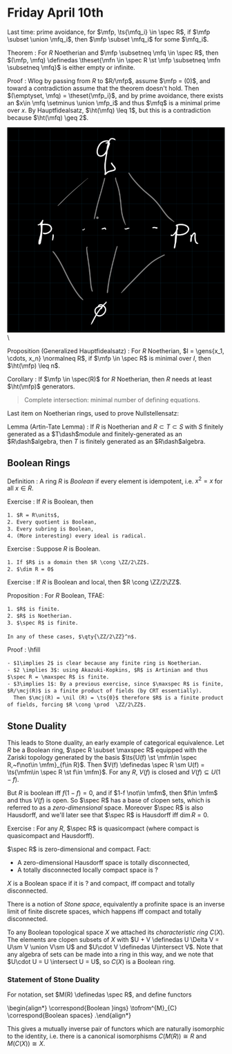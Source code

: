 # Friday April 10th

Last time: prime avoidance, for $\mfp, \ts{\mfq_i} \in \spec R$, if $\mfp \subset \union \mfq_i$, then $\mfp \subset \mfq_i$ for some $\mfq_i$.

Theorem
: For $R$ Noetherian and $\mfp \subsetneq \mfq \in \spec R$, then $(\mfp, \mfq) \definedas \theset{\mfn \in \spec R \st \mfp \subsetneq \mfn \subsetneq \mfq}$ is either empty or infinite.

Proof
:   Wlog by passing from $R$ to $R/\mfp$, assume $\mfp = (0)$, and toward a contradiction assume that the theorem doesn't hold.
    Then $(\emptyset, \mfq) = \theset{\mfp_i}$, and by prime avoidance, there exists an $x\in \mfq \setminus \union \mfp_i$ and thus $\mfq$ is a minimal prime over $x$.
    By Hauptfidealsatz, $\ht(\mfq) \leq 1$, but this is a contradiction because $\ht(\mfq) \geq 2$.

   ![](figures/image_2020-04-10-11-28-42.png)\

Proposition (Generalized Hauptfidealsatz)
: For $R$ Noetherian, $I = \gens{x_1, \cdots, x_n} \normalneq R$, if $\mfp \in \spec R$ is minimal over $I$, then $\ht(\mfp) \leq n$.

Corollary
: If $\mfp \in \spec(R)$ for $R$ Noetherian, then $R$ needs at least $\ht(\mfp)$ generators.

> Complete intersection: minimal number of defining equations.

Last item on Noetherian rings, used to prove Nullstellensatz:

Lemma (Artin-Tate Lemma)
: If $R$ is Noetherian and $R \subset T \subset S$ with $S$ finitely generated as a $T\dash$module and finitely-generated as an $R\dash$algebra, then $T$ is finitely generated as an $R\dash$algebra.

## Boolean Rings

Definition
: A ring $R$ is *Boolean* if every element is idempotent, i.e. $x^2 = x$ for all $x\in R$.

Exercise
:   If $R$ is Boolean, then

    1. $R = R\units$,
    2. Every quotient is Boolean,
    3. Every subring is Boolean,
    4. (More interesting) every ideal is radical.

Exercise
:   Suppose $R$ is Boolean.

    1. If $R$ is a domain then $R \cong \ZZ/2\ZZ$.
    2. $\dim R = 0$

Exercise
: If $R$ is Boolean and local, then $R \cong \ZZ/2\ZZ$.

Proposition
:   For $R$ Boolean, TFAE:

    1. $R$ is finite.
    2. $R$ is Noetherian.
    3. $\spec R$ is finite.

    In any of these cases, $\qty{\ZZ/2\ZZ}^n$.

Proof
:   \hfill

    - $1\implies 2$ is clear because any finite ring is Noetherian.
    - $2 \implies 3$: using Akazuki-Kopkins, $R$ is Artinian and thus $\spec R = \maxspec R$ is finite.
    - $3\implies 1$: By a previous exercise, since $\maxspec R$ is finite, $R/\mcj(R)$ is a finite product of fields (by CRT essentially).
      Then $\mcj(R) = \nil (R) = \ts{0}$ therefore $R$ is a finite product of fields, forcing $R \cong \prod  \ZZ/2\ZZ$.

## Stone Duality

This leads to Stone duality, an early example of categorical equivalence.
Let $R$ be a Boolean ring, $\spec R \subset \maxspec R$ equipped with the Zariski topology generated by the basis $\ts{U(f) \st \mfm\in \spec R,~f\not\in \mfm}_{f\in R}$.
Then $V(f) \definedas \spec R \sm U(f) = \ts{\mfm\in \spec R \st f\in \mfm}$.
For any $R$, $V(f)$ is closed and $V(f) \subseteq U(1-f)$.

But $R$ is boolean iff $f(1-f) = 0$, and if $1-f \not\in \mfm$, then $f\in \mfm$ and thus $V(f)$ is open.
So $\spec R$ has a base of clopen sets, which is referred to as a *zero-dimensional* space.
Moreover $\spec R$ is also Hausdorff, and we'll later see that $\spec R$ is Hausdorff iff $\dim R = 0$.

Exercise
:   For any $R$,  $\spec R$ is quasicompact (where compact is quasicompact and Hausdorff).

$\spec R$ is zero-dimensional and compact.
Fact:

- A zero-dimensional Hausdorff space is totally disconnected,
- A totally disconnected locally compact space is ?

$X$ is a Boolean space if it is ? and compact, iff compact and totally disconnected.

There is a notion of *Stone space*, equivalently a profinite space is an inverse limit of finite discrete spaces, which happens iff compact and totally disconnected.

To any Boolean topological space $X$ we attached its *characteristic ring* $C(X)$.
The elements are clopen subsets of $X$ with $U + V \definedas U \Delta V = U\sm V \union V\sm U$ and $U\cdot V \definedas U\intersect V$.
Note that any algebra of sets can be made into a ring in this way, and we note that $U\cdot U = U \intersect U = U$, so $C(X)$ is a Boolean ring.

### Statement of Stone Duality

For notation, set $M(R) \definedas \spec R$, and define functors

\begin{align*}
\correspond{Boolean }ings} \tofrom^{M}_{C} \correspond{Boolean spaces}
.\end{align*}

This gives a mutually inverse pair of functors which are naturally isomorphic to the identity, i.e. there is a canonical isomorphisms $C(M(R)) \cong R$ and $M(C(X)) \cong X$.
